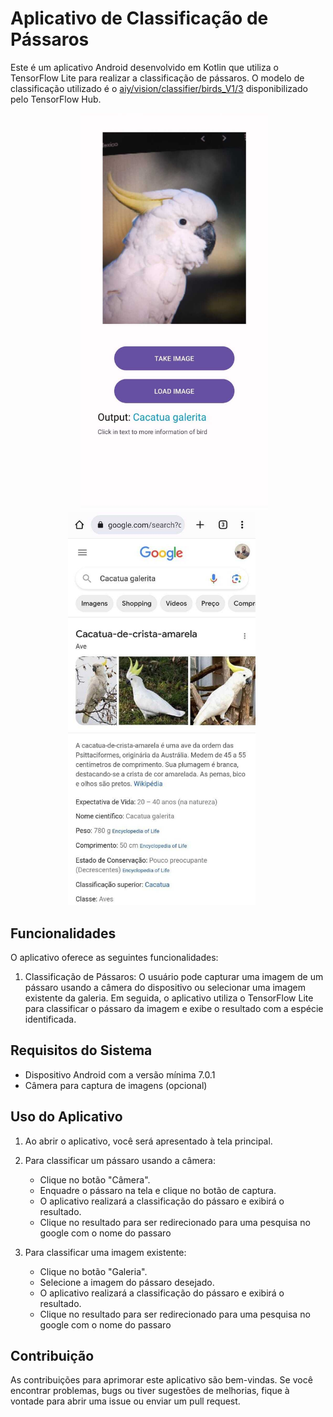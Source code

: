 # Aplicativo de Classificação de Pássaros

Este é um aplicativo Android desenvolvido em Kotlin que utiliza o TensorFlow Lite para realizar a classificação de pássaros. O modelo de classificação utilizado é o [aiy/vision/classifier/birds_V1/3](https://tfhub.dev/google/lite-model/aiy/vision/classifier/birds_V1/3) disponibilizado pelo TensorFlow Hub.

<p align="center">
   <img src="https://github.com/WadrianAraujo/WadrianAraujo/blob/1a7ae957bcb7a89d6a49f30cfa7affa1db3810a0/ImagesForReadMe/BirdClassifier/BirdClassifierHome2.jpg" width="300" style="margin-left: 20px;:"> 
   <img src="https://github.com/WadrianAraujo/WadrianAraujo/blob/74b4f135f5a61fa44972d04543b503d0eedd4733/ImagesForReadMe/BirdClassifier/BirdClassifierHome1.jpg" width="300" style="margin-right: 20px;">
</p>

## Funcionalidades

O aplicativo oferece as seguintes funcionalidades:

1. Classificação de Pássaros: O usuário pode capturar uma imagem de um pássaro usando a câmera do dispositivo ou selecionar uma imagem existente da galeria. Em seguida, o aplicativo utiliza o TensorFlow Lite para classificar o pássaro da imagem e exibe o resultado com a espécie identificada.

## Requisitos do Sistema

- Dispositivo Android com a versão mínima 7.0.1
- Câmera para captura de imagens (opcional)

## Uso do Aplicativo

1. Ao abrir o aplicativo, você será apresentado à tela principal.

2. Para classificar um pássaro usando a câmera:
   - Clique no botão "Câmera".
   - Enquadre o pássaro na tela e clique no botão de captura.
   - O aplicativo realizará a classificação do pássaro e exibirá o resultado.
   - Clique no resultado para ser redirecionado para uma pesquisa no google com o nome do passaro

3. Para classificar uma imagem existente:
   - Clique no botão "Galeria".
   - Selecione a imagem do pássaro desejado.
   - O aplicativo realizará a classificação do pássaro e exibirá o resultado.
   - Clique no resultado para ser redirecionado para uma pesquisa no google com o nome do passaro
     
## Contribuição

As contribuições para aprimorar este aplicativo são bem-vindas. Se você encontrar problemas, bugs ou tiver sugestões de melhorias, fique à vontade para abrir uma issue ou enviar um pull request.
